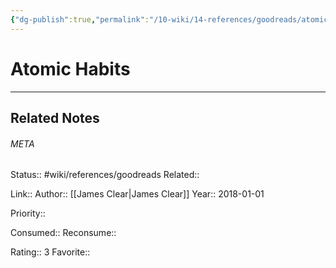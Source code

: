 ```yaml
---
{"dg-publish":true,"permalink":"/10-wiki/14-references/goodreads/atomic-habits/"}
---
```


# Atomic Habits
---

## Related Notes




###### META
Status:: #wiki/references/goodreads
Related:: 

Link:: 
Author:: [[James Clear\|James Clear]]
Year:: 2018-01-01

Priority:: 

Consumed:: 
Reconsume:: 

Rating:: 3
Favorite:: 
